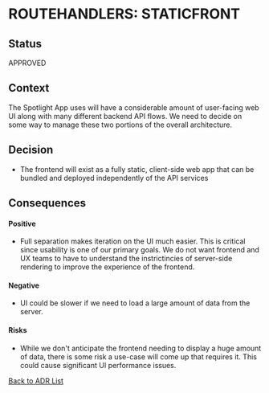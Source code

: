 # ROUTEHANDLERS: STATICFRONT

## Status

APPROVED

## Context

The Spotlight App uses will have a considerable amount of user-facing web UI along with many different backend API flows. We need to decide on some way to manage these two portions of the overall architecture.


## Decision

* The frontend will exist as a fully static, client-side web app that can be bundled and deployed independently of the API services


## Consequences

#### Positive
* Full separation makes iteration on the UI much easier. This is critical since usability is one of our primary goals. We do not want frontend and UX teams to have to understand the instrictincies of server-side rendering to improve the experience of the frontend.

#### Negative
* UI could be slower if we need to load a large amount of data from the server.


#### Risks
* While we don't anticipate the frontend needing to display a huge amount of data, there is some risk a use-case will come up that requires it. This could cause significant UI performance issues.

[Back to ADR List](../ADRs/)